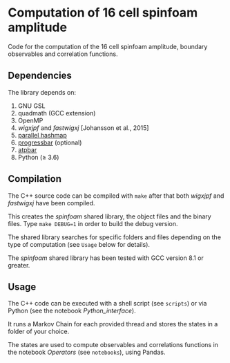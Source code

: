 # Computation of 16 cell spinfoam amplitude

Code for the computation of the 16 cell spinfoam amplitude, boundary observables and correlation functions.

## Dependencies

The library depends on:

1. GNU GSL
2. quadmath (GCC extension)
3. OpenMP
4. _wigxjpf_ and _fastwigxj_ [Johansson et al., 2015]
5. [parallel hashmap](https://github.com/greg7mdp/parallel-hashmap) 
6. [progressbar](https://github.com/gipert/progressbar) (optional) 
7. [atpbar](https://github.com/alphatwirl/atpbar)
8. Python (≥ 3.6)

## Compilation

The C++ source code can be compiled with `make` after that both _wigxjpf_ and _fastwigxj_ have been compiled. 

This creates the _spinfoam_ shared library, the object files and the binary files. Type `make DEBUG=1` in order to build the debug version.

The shared library searches for specific folders and files depending on the type of computation (see `Usage` below for details). 

The _spinfoam_ shared library has been tested with GCC version 8.1 or greater.


## Usage

The C++ code can be executed with a shell script (see `scripts`) or via Python (see the notebook *Python_interface*).

It runs a Markov Chain for each provided thread and stores the states in a folder of your choice.

The states are used to compute observables and correlations functions in the notebook *Operators* (see `notebooks`), using Pandas.
